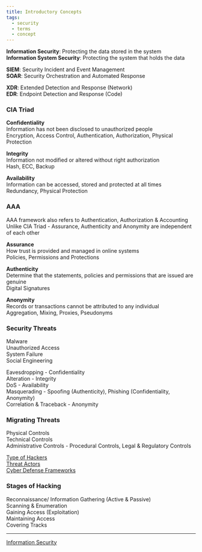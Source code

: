 ```yaml
---
title: Introductory Concepts
tags:
  - security
  - terms
  - concept
---
```


**Information Security**: Protecting the data stored in the system  
**Information System Security**: Protecting the system that holds the data

**SIEM**: Security Incident and Event Management  
**SOAR**: Security Orchestration and Automated Response  

**XDR**: Extended Detection and Response (Network)  
**EDR**: Endpoint Detection and Response (Code)

### CIA Triad

**Confidentiality**  
Information has not been disclosed to unauthorized people  
Encryption, Access Control, Authentication, Authorization, Physical Protection

**Integrity**  
Information not modified or altered without right authorization  
Hash, ECC, Backup

**Availability**  
Information can be accessed, stored and protected at all times  
Redundancy, Physical Protection

### AAA

AAA framework also refers to Authentication, Authorization & Accounting  
Unlike CIA Triad - Assurance, Authenticity and Anonymity are independent of each other  

**Assurance**  
How trust is provided and managed in online systems  
Policies, Permissions and Protections

**Authenticity**  
Determine that the statements, policies and permissions that are issued are genuine  
Digital Signatures

**Anonymity**  
Records or transactions cannot be attributed to any individual  
Aggregation, Mixing, Proxies, Pseudonyms

### Security Threats

Malware  
Unauthorized Access  
System Failure  
Social Engineering

Eavesdropping - Confidentiality  
Alteration - Integrity  
DoS - Availability  
Masquerading - Spoofing (Authenticity), Phishing (Confidentiality, Anonymity)  
Correlation & Traceback - Anonymity

### Migrating Threats

Physical Controls  
Technical Controls  
Administrative Controls - Procedural Controls, Legal & Regulatory Controls  

[Type of Hackers](Type%20of%20Hackers.md)  
[Threat Actors](Threat%20Actors.md)  
[Cyber Defense Frameworks](Cyber%20Defense%20Frameworks.md)

### Stages of Hacking

Reconnaissance/ Information Gathering (Active & Passive)  
Scanning & Enumeration  
Gaining Access (Exploitation)  
Maintaining Access  
Covering Tracks

---

[Information Security](../Information%20Security.md)